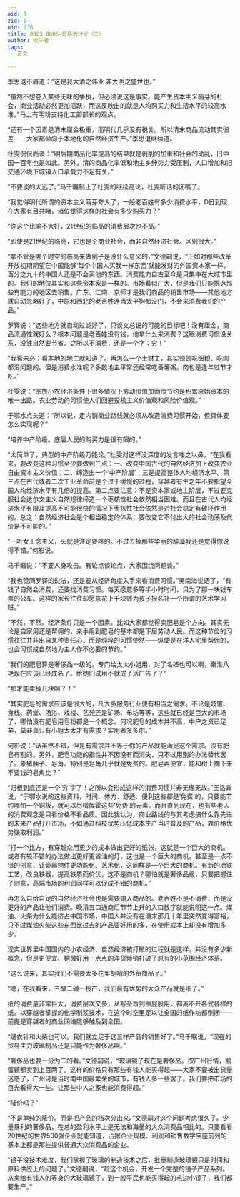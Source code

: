 ```yaml
---
aid: 3
zid: 6
uid: 236
title: 0003.0006-贸易的讨论（二）
author: 吹牛者
tags: 
 - 正文

---
```




  季思退不屑道：“这是我大清之伟业 非大明之盛世也。”

  “虽然不想卷入某些无味的争执，但必须说这是事实。能产生资本主义萌芽的社会，商业活动必然更加活跃，而这反映出的就是人均购买力和生活水平的较高水准。”马上有明粉支持化工部部长的观点。

  “还有一个因素是清末厘金极重，而明代几乎没有税关。所以清末商品流动其实很差——大家都倾向于本地化的自然经济生产。”季思退继续道。

  杜雯侃侃而谈：“明后期商品化率提高的结果就是剥削的加重和社会的动乱，旧中国一百年也是如此。另外，清的商品化率低和地主乡绅势力受压制，人口增加和旧交通环境下城镇人口承载力不足有关。”

  “不要谈的太远了。”马千瞩制止了杜雯的继续高论，杜雯听话的闭嘴了。

  “我觉得明代所谓的资本主义萌芽夸大了，一般老百姓有多少消费水平，D日到现在大家有目共睹，诸位觉得这样的社会有多少购买力？”

  “你这个比喻不大好，21世纪的临高的消费层次也不高。”

  “即使是21世纪的临高，它也是个商业社会，而非自然经济社会。区别很大。”

  “拿不管是哪个时空的临高来做例子是没什么意义的，”文德嗣说，“正如对那些改革开放初期期望在中国能够‘每个中国人买我一样东西’就能发财的外国资本家一样。百分之九十的中国人还是不会买他的东西。消费能力自古至今是只集中在大城市里的。我们的地位其实和这些资本家是一样的。市场看似广大，但是我们只能挑选那些有能力的地区去销售。广东、江南、京师才是我们商品的销售市场——其他地方就自动忽略好了，中原和西北的老百姓连当太平狗都没门，不会来消费我们的产品。”

  罗铎说：“这些地方就自动过滤好了，只谈文总说的可能的目标吧！没有厘金，商品流通性就好么？根本问题是老百姓没有钱，他拿什么来消费？这跟消费习惯没关系，没钱自然要节省。之所以不消费，还是一个字：穷！”

  “我看未必：看本地的地主就知道了。再怎么一个土财主，其实顿顿吃细粮、吃肉都没问题的。但是消费水准呢？多数地主平常还经常吃番薯粥。肉也是逢年过节才吃。”

  杜雯说：“宗族小农经济条件下很多情况下劳动价值加勤俭节约是积累原始资本的唯一出路。农业劳动的习惯使人们回避投机主义价值观和风险价值观。”

  于鄂水点头道：“所以说，走内销商业路线就必须从改造消费习惯开始，但具体要怎么实现呢？”

  “培养中产阶级。底层人民的购买力是很有限的。”

  “太简单了，典型的中产阶级万能论。”杜雯对这样没深度的发言嗤之以鼻，“在我看来，要改变这种习惯至少要做到三点：一、改变中国古代的自然经济加上改变农业自由资本主义价值；二、缔造出一个‘中产阶层’；三是提高整体人均经济水平。第三点在古代或者二次工业革命前是个过于缓慢的过程，穿越者有生之年不要指望全国人均经济水平有几倍的提高。第二点要注意：不是资本家或地主阶层，不过要克服社会达尔文主义自然规律缔造一个枣核性社会依然相当困难。而且在古代人均经济水平有限及提高不可能很快的情况下枣核性社会依然是对社会稳定有破坏作用的。总之：自然经济社会是个相当稳定的体系，要改变它不付出大的社会动荡及代价是不可能的。”

  “一听女王念主义，头就是注定要疼的。不过去掉那些华丽的辞藻我还是觉得你说得不错。”何影说。

  马千瞩说：“不要人身攻击。有论点谈论点，大家围绕问题谈。”

  “我也赞同罗铎的说法，还是要从经济角度入手来看消费习惯。”吴南海说话了，“有钱了自然会消费，还要找消费习惯。每天愿意多等半小时时间，只为了那一块钱车票的公车。这样的家长往往却愿意花上千块钱为孩子报名补一个所谓的艺术学习班。”

  “不然，不然。经济条件只是一个因素。比如大家都觉得卖肥皂是个方向。其实无论是自家用还是帮佣的，亲手用到肥皂的基本都是下层劳动人民。而这种节俭的习惯往往并非出自某种责任心，而是纯粹的习惯使然——纵使是在洋人宅里帮佣的，也会习惯成自然地为主人作不必要的节约。”

  “我们的肥皂算是奢侈品一级的。专门给太太小姐用，对了名妓也可以啊，秦淮八艳现在应该已经成名了。给她们试用不就成了活广告了？”

  “那才能卖掉几块啊？！”

  “其实肥皂的需求应该是很大的，凡大多服务行业便有相当之需求。不论是妓馆、食栈、药堂、汤浴、戏楼、艺苑还是矿场、布坊等等，这些就已经是巨大的市场了，哪怕没有肥皂用皂粉都是一个概念。何况肥皂的成本并不高，中户之资已足矣，莫非真只有小姐太太才有需求？实用者多多尔。”

  何影说：“话虽然不错，但是有需求并不等于你的产品就能满足这个需求。没有肥皂有别的。另外，肥皂功能的指性并不因没有而消失，只不过用别的办法替代罢了。象猪胰子、皂角。特别是皂角几乎就是免费的。肥皂再便宜，能和树上摘下来不要钱的皂角比？”

  “归根到底还是一个‘穷’字了！之所以会形成这样的消费习惯并非无缘无故。”王洛宾说，“于鄂水说的这些资料，时间、体力、舒适、便利这些都是‘免费’的，只要能节约哪怕一个铜板，就可以尽情挥霍这些‘免费’的元素。而且直到现在，也有些老人的消费观念是只看价格不看品质。因此我认为，商业路线的与其考虑搞什么靠先进的未来产品打开市场，不如通过科技优势压低成本生产当时普及的产品，靠价格优势赚取利润。”

  “打一个比方，有穿越众用更少的成本做出更好的纸张，这就是一个巨大的商机。或者有较不错的办法做出更好更省油的灯，这也是一个巨大的商机。甚至是一点不错的创意，让瓷器物件更功能化、艺术化，这同样是一个巨大的商机。有新的冶铁工艺，改良铁器，提高铁质而价优，这不是商机？哪怕就是奢侈品级，只要把握住了创意，高端市场的利润同样可以促成不错的商机。”

  再怎么自给自足的自然经济社会也是需要输入商品的。老百姓不是不消费，而是没更好的产品让他们消费。晚清五口通商后节节上升的入口数字就能说明这一点。煤油、火柴为什么能挤占中国市场，中国人并没有在清末那几十年里突然变得富裕，只不过煤油火柴这些东西比过去的产品要好用的多，在使用成本上却没有增加多少。

  现实世界里中国国内的小农经济、自然经济被打破的过程就是这样。并没有多少新概念，但是更便宜、稍微好用一点点的洋货倾销打破了原有的小范围经济体系。

  “这么说来，其实我们不需要太多花里胡哨的外贸商品了。”

  “嗯，在我看来，三酸二碱一投产，我们最有优势的大众产品就是纸了。”

  纸的消费量非常巨大，消费层次又多，从写圣旨到擦屁股用，都离不开各式各样的纸。以穿越者掌握的化学制浆技术，在这个时空里足以让全国的纸作坊都倒闭——前提是穿越者的商业网络能够触及到全国。

  “缝衣针和火柴也可以。我们就立足于这三样产品的销售好了。”马千瞩说，“现在的贸易主力玻璃制品还是只能作为奢侈品啊。”

  “奢侈品也要一分为二的看。”文德嗣说，“玻璃镜子现在是奢侈品。按广州行情，鹅蛋镜都卖到上百两了。这样的价格只有那些有钱人能买得起——大家不要被出货量迷惑了，广州可是当时南中国最繁荣的城市，有钱人多一些罢了。我们要把市场的目光看得大一些。让那些中人之家也能消费得起。”

  “降价吗？”

  “不是单纯的降价。而是把产品的档次分出来。”文德嗣对这个问题考虑很久了。少量暴利的奢侈品，在总的盈利水平上是无法和海量的大众消费品相比的。只要看看20世纪的世界500强企业就能知道，占据企业规模、利润和销售数字宝座前列的基本上都是那些提供普通大众消费品的企业。

  “镜子没技术难度，我们掌握了玻璃的制造技术之后，批量制造玻璃镜只是时间和原料供应上的问题了。”文德嗣说，“趁这个机会，开发一个完整的镜子产品系列。从卖给有钱人的等身的大玻璃镜子，到一般平民也能买得起的毛边小镜子，我们都要生产。”


